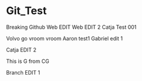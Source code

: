 # Git_Test
Breaking Github
Web EDIT
Web EDIT 2
Catja Test 001

Volvo go vroom vroom
Aaron test1
Gabriel edit 1

Catja EDIT 2

This is G from CG

Branch EDIT 1